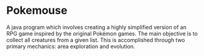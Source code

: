 # Pokemouse
A java program which involves creating a highly simplified version of an RPG game inspired by the original Pokémon games. The main objective is to collect all creatures from a given list. This is accomplished through two primary mechanics: area exploration and evolution.
